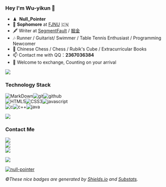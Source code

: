 ### Hey I'm Wu-yikun 👋

- ♟ &nbsp;**Null_Pointer**
- 🍻 **Sophomore** at [FJNU](http://www.fjnu.edu.cn/) 🇨🇳
- 🖋  Writer at [SegmentFault](https://segmentfault.com/) / [掘金](https://juejin.cn/)
- 🎶  Runner / Guitarist/ Swimmer / Table Tennis Enthusiast / Programming Newcomer
- 💖  Chinese Chess / Chess / Rubik's Cube / Extracurricular Books
- 📫 Contact me with QQ：**2367036384**
- 💬 Welcome to exchange, Counting on your arrival

<img src="https://github-readme-stats.vercel.app/api?username=Wu-yikun&show_icons=true&include_all_commits=true&theme=material-palenight" />


### Technology Stack

![MarkDown](https://img.shields.io/badge/-Markdown-grey?style=for-the-badge&logo=Markdown&logoColor=white&labelColor=8E2DE2)![git](https://img.shields.io/badge/-git-grey?style=for-the-badge&logo=git&logoColor=white&labelColor=8E2DE2)![github](https://img.shields.io/badge/-github-grey?style=for-the-badge&logo=github&logoColor=white&labelColor=8E2DE2)  
![HTML5](https://img.shields.io/badge/html%205-grey?style=for-the-badge&logo=html5&logoColor=white&labelColor=8E2DE2)![CSS3](https://img.shields.io/badge/css%203-grey?style=for-the-badge&logo=css3&logoColor=white&labelColor=8E2DE2)![javascript](https://img.shields.io/badge/-javascript-grey?style=for-the-badge&logo=javascript&logoColor=white&labelColor=8E2DE2)  
![c](https://img.shields.io/badge/-c-grey?style=for-the-badge&logo=c&logoColor=white&labelColor=8E2DE2)![c++](https://img.shields.io/badge/-c++-grey?style=for-the-badge&logo=c&logoColor=white&labelColor=8E2DE2)![java](https://img.shields.io/badge/-java-grey?style=for-the-badge&logo=java&logoColor=white&labelColor=8E2DE2)  

<img src="https://github-readme-stats.anuraghazra1.vercel.app/api/top-langs/?username=Wu-yikun&layout=compact&theme=material-palenight" />

### Contact Me

<a href="https://www.facebook.com/Wu-Yikun" target="_blank"><img src="https://img.shields.io/badge/facebook%20@Wu_Yikun-344E86?style=for-the-badge&logo=facebook&logoColor=white"/></a><br>
<a href="https://twitter.com/WuYikun/" target="_blank"><img src="https://img.shields.io/badge/twitter%20@Wu_Yikun-0D95E8?style=for-the-badge&logo=twitter&logoColor=white"/></a><br>
<img src="https://img.shields.io/badge/My%20Website:%20https://github.com/Wuyikun-8E2DE2?style=for-the-badge&logo=google%20chrome&logoColor=white"/>

<a href="https://github.com/Wu-yikun/wu-yikun.github.io"><img src="https://github-readme-stats.anuraghazra1.vercel.app/api/pin/?username=Wu-yikun&repo=wu-yikun.github.io&theme=material-palenight" /></a>

[![null-pointer](https://img.shields.io/badge/GitHub-@Wu_Yikun-red?&logo=github&style=plastic)](https://github.com/Wu-yikun)

*&copy;These nice badges are generated by <a href="https://shields.io/">Shields.io</a> and <a href="https://github.com/spencerwooo/Substats">Substats</a>.*

